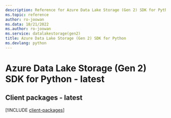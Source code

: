 ```yaml
---
description: Reference for Azure Data Lake Storage (Gen 2) SDK for Python
ms.topic: reference
author: ro-joowan
ms.data: 10/21/2022
ms.author: ro-joowan
ms.service: datalakestorage(gen2)
title: Azure Data Lake Storage (Gen 2) SDK for Python
ms.devlang: python
---
```

# Azure Data Lake Storage (Gen 2) SDK for Python - latest

## Client packages - latest
[!INCLUDE [client-packages](data-lake-storage-(gen-2)-client-index.md)]